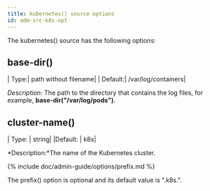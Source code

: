 ```yaml
---
title: kubernetes() source options
id: adm-src-k8s-opt
---
```


The kubernetes() source has the following options:

## base-dir()

|  Type:|      path without filename|
|  Default:|   /var/log/containers|

*Description:* The path to the directory that contains the log files,
for example, **base-dir(\"/var/log/pods\")**.

## cluster-name()

| Type: |     string|
|Default: |  k8s|

*Description:*The name of the Kubernetes cluster.

{% include doc/admin-guide/options/prefix.md %}

The prefix() option is optional and its default value is ".k8s.".
